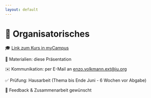 ```yaml
---
layout: default
---
```


# 📅 Organisatorisches

🎓 [Link zum Kurs in myCampus](https://mycampus.iubh.de/course/view.php?id=6321)

📖 Materialien: diese Präsentation

✉️ Kommunikation: per E-Mail an enzo.volkmann.ext@iu.org

✅ Prüfung: Hausarbeit (Thema bis Ende Juni - 6 Wochen vor Abgabe)

<span v-mark="{color: 'red', animationDuration: 200}">🤝 Feedback & Zusammenarbeit gewünscht</span>

<PageNumber/>

<!--
- Das Thema für die Hausarbeit muss 6 Wochen vor Abgabetermin feststehen (Abgabe ist der 12.08.)
- Leitfaden Hausarbeit: [Link](https://mycampus.iubh.de/pluginfile.php/352067/mod_label/intro/DS_Pr%C3%BCfungsleitfaden_Hausarbeit_Lehrende.pdf)
-->
